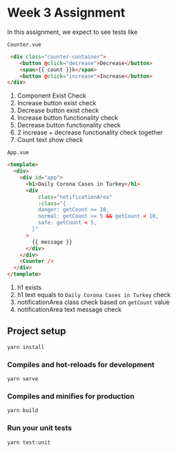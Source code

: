 # Week 3 Assignment

In this assignment, we expect to see tests like

`Counter.vue`
```html
 <div class="counter-container">
    <button @click="decrease">Decrease</button>
    <span>{{ count }}k</span>
    <button @click="increase">Increase</button>
</div>
```

1. Component Exist Check
2. Increase button exist check
3. Decrease button exist check
4. Increase button functionality check
5. Decrease button functionality check
6. 2 increase + decrease functionality check together
7. Count text show check

`App.vue`
```html
<template>
  <div>
    <div id="app">
      <h1>Daily Corona Cases in Turkey</h1>
      <div
          class="notificationArea"
          :class="{
          danger: getCount >= 10,
          normal: getCount >= 5 && getCount < 10,
          safe: getCount < 5,
        }"
      >
        {{ message }}
      </div>
    </div>
    <Counter />
  </div>
</template>
```

1. h1 exists 
2. h1 text equals to `Daily Corona Cases in Turkey` check
3. notificationArea class check based on `getCount` value
4. notificationArea text message check

## Project setup
```
yarn install
```

### Compiles and hot-reloads for development
```
yarn serve
```

### Compiles and minifies for production
```
yarn build
```

### Run your unit tests
```
yarn test:unit
```